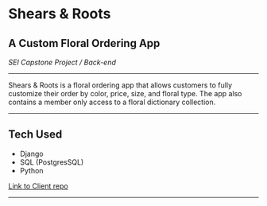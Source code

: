 # Shears & Roots
## A Custom Floral Ordering App ##
*SEI Capstone Project / Back-end*
___
Shears & Roots is a floral ordering app that allows customers to fully customize their order by color, price, size, and floral type. The app also contains a member only access to a floral dictionary collection.
___
## Tech Used
- Django
- SQL (PostgresSQL)
- Python

[Link to Client repo](https://github.com/katherine-kania/project-4)
___